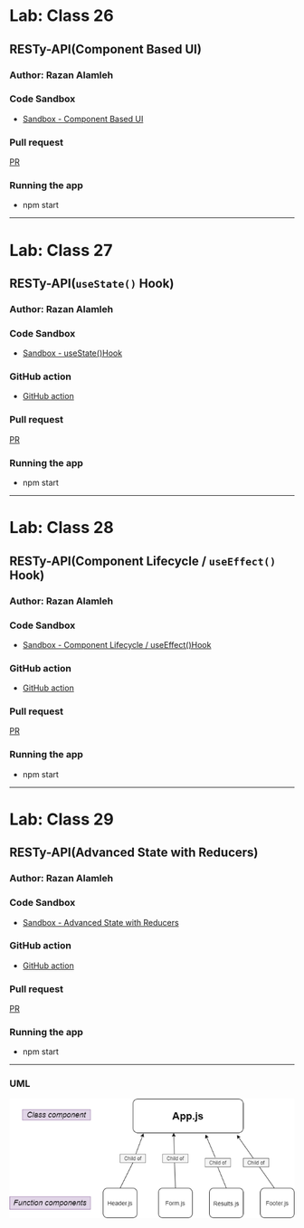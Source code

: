 # Lab: Class 26

## RESTy-API(Component Based UI)

### Author: Razan Alamleh

### Code Sandbox
- [Sandbox - Component Based UI](https://codesandbox.io/s/currying-frog-9ml5y)

### Pull request
[PR](https://github.com/Razan-am/RESTy-API/pull/1)

### Running the app
- npm start


---------------------------------------------------------------------------------------
# Lab: Class 27

## RESTy-API(`useState()` Hook)

### Author: Razan Alamleh

### Code Sandbox
- [Sandbox - useState()Hook](https://codesandbox.io/s/elated-mendel-1hvmp)

### GitHub action
- [GitHub action](https://github.com/Razan-am/RESTy-API/runs/3588175938?check_suite_focus=true)

### Pull request
[PR](https://github.com/Razan-am/RESTy-API/pull/3)

### Running the app
- npm start

---------------------------------------------------------------------------------------

# Lab: Class 28

## RESTy-API(Component Lifecycle / `useEffect()` Hook)

### Author: Razan Alamleh

### Code Sandbox
- [Sandbox - Component Lifecycle / useEffect()Hook](https://codesandbox.io/s/sad-galileo-gb98i)
### GitHub action
- [GitHub action](https://github.com/Razan-am/RESTy-API/runs/3598407313?check_suite_focus=true)

### Pull request

[PR](https://github.com/Razan-am/RESTy-API/pull/4)

### Running the app
- npm start

---------------------------------------------------------------------------------------

# Lab: Class 29

## RESTy-API(Advanced State with Reducers)

### Author: Razan Alamleh

### Code Sandbox
- [Sandbox - Advanced State with Reducers](https://codesandbox.io/s/sweet-robinson-f5cso)
### GitHub action
- [GitHub action](https://github.com/Razan-am/RESTy-API/runs/3610119724?check_suite_focus=true)

### Pull request
[PR](https://github.com/Razan-am/RESTy-API/pull/5/)

### Running the app
- npm start

---------------------------------------------------------------------------------------

### UML
![uml](./img/uml.png)

